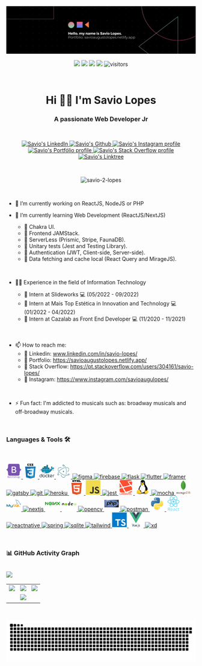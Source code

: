 <img src="https://github.com/savio-2-lopes/savio-2-lopes/blob/main/.github/workflows/banner.png?raw=true" alt="savio-2-lopes" />

<br>

<p align="center">
    <a href="https://github.com/savio-2-lopes/savio-2-lopes"><img src="https://img.shields.io/badge/status-updating-brightgreen.svg"></a>
    <a href="https://github.com/savio-2-lopes/savio-2-lopes/graphs/contributors"><img src="https://img.shields.io/github/contributors/savio-2-lopes/savio-2-lopes?color=blue"></a>
    <a href="https://github.com/savio-2-lopes"><img src="https://img.shields.io/github/stars/savio-2-lopes.svg?color=blue&logo=github"></a>
    <a href="https://github.com/savio-2-lopes/savio-2-lopes/network/members"><img src="https://img.shields.io/github/forks/savio-2-lopes/savio-2-lopes.svg?color=blue&logo=github"></a>
    <img src="https://visitor-badge.laobi.icu/badge?page_id=savio-2-lopes.savio-2-lopes" alt="visitors"/>
</p>

<br>

<h1 align="center">Hi 👏🏽 I'm Savio Lopes</h1>
<h3 align="center">A passionate Web Developer Jr</h3>

<br>

<p align="center">
  <a target="_blank" href="https://www.linkedin.com/in/savio-lopes">
    <img src="https://img.shields.io/badge/-Linkedin-6633cc?style=flat-square&logo=Linkedin&logoColor=3f72af&color=112d4e&link=https://www.linkedin.com/in/savio-lopes/" alt="Savio's LinkedIn" />
  </a>  
  <a target="_blank" href="https://github.com/savio-2-lopes/savio-2-lopes">
    <img src="https://img.shields.io/badge/-Github-6633cc?style=flat-square&logo=github&logoColor=3f72af&color=112d4e&link=https://www.github.com/savio-2-lopes/" alt="Savio's Github" />
  </a>  
  <a target="_blank" href="https://www.instagram.com/savioaugulopes">
    <img src="https://img.shields.io/badge/-Instagram-6633cc?style=flat-square&logo=instagram&color=112d4e&logoColor=3f72af&link=https://www.instagram.com/savioaugulopes" alt="Savio's Instagram profile" />
  </a>
  <a target="_blank" href="https://savioaugustolopes.netlify.app/">
    <img src="https://img.shields.io/badge/-Portfólio-6633cc?style=flat-square&logo=netlify&logoColor=3f72af&color=112d4e&link=https://savioaugustolopes.netlify.app/" alt="Savio's Portfólio profile" />
  </a>  
  <a target="_blank" href="https://pt.stackoverflow.com/users/304161/savio-lopes/">
    <img src="https://img.shields.io/badge/-Stack Overflow-6633cc?style=flat-square&logo=stackoverflow&logoColor=3f72af&color=112d4e&link=https://pt.stackoverflow.com/users/304161/savio-lopes" alt="Savio's Stack Overflow profile" />
  </a>
  <a target="_blank" href="https://savio-2-lopes.github.io/Linktree">
    <img src="https://img.shields.io/badge/-Links de Contato-6633cc?style=flat-square&logo=linktree&color=112d4e&logoColor=3f72af&link=https://savio-2-lopes.github.io/Linktree-App-Explorer-02" alt="Savio's Linktree" />
  </a>
</p>

<br>

<p align="center"> 
  <img src="https://github-profile-trophy.vercel.app/?username=savio-2-lopes&theme=tokyonight" alt="savio-2-lopes" />
</p>

<br>

- 🔭 I’m currently working on ReactJS, NodeJS or PHP
- 🌱 I’m currently learning Web Development (ReactJS/NextJS)

  - 🎯 Chakra UI.
  - 🎯 Frontend JAMStack.
  - 🎯 ServerLess (Prismic, Stripe, FaunaDB).
  - 🎯 Unitary tests (Jest and Testing Library).
  - 🎯 Authentication (JWT, Client-side, Server-side).
  - 🎯 Data fetching and cache local (React Query and MirageJS).

<br>

- 👨‍💻 Experience in the field of Information Technology

  - 🎯 Intern at Slideworks :computer: (05/2022 - 09/2022)
  - 🎯 Intern at Mais Top Estética in Innovation and Technology :computer: (01/2022 - 04/2022)
  - 🎯 Intern at Cazalab as Front End Developer :computer: (11/2020 - 11/2021)

<br>

- 📫 How to reach me:
  - 🎯 Linkedin: www.linkedin.com/in/savio-lopes/
  - 🎯 Portfolio: https://savioaugustolopes.netlify.app/
  - 🎯 Stack Overflow: https://pt.stackoverflow.com/users/304161/savio-lopes/
  - 🎯 Instagram: https://www.instagram.com/savioaugulopes/

<br>

- ⚡ Fun fact: I'm addicted to musicals such as: broadway musicals and off-broadway musicals.

<br>

### Languages & Tools 🛠

<br>

<p align="left"> <a href="https://getbootstrap.com" target="_blank" rel="noreferrer"> <img src="https://raw.githubusercontent.com/devicons/devicon/master/icons/bootstrap/bootstrap-plain-wordmark.svg" alt="bootstrap" width="40" height="40"/> </a> <a href="https://www.w3schools.com/css/" target="_blank" rel="noreferrer"> <img src="https://raw.githubusercontent.com/devicons/devicon/master/icons/css3/css3-original-wordmark.svg" alt="css3" width="40" height="40"/> </a> <a href="https://www.docker.com/" target="_blank" rel="noreferrer"> <img src="https://raw.githubusercontent.com/devicons/devicon/master/icons/docker/docker-original-wordmark.svg" alt="docker" width="40" height="40"/> </a> <a href="https://www.electronjs.org" target="_blank" rel="noreferrer"> <img src="https://raw.githubusercontent.com/devicons/devicon/master/icons/electron/electron-original.svg" alt="electron" width="40" height="40"/> </a> <a href="https://www.figma.com/" target="_blank" rel="noreferrer"> <img src="https://www.vectorlogo.zone/logos/figma/figma-icon.svg" alt="figma" width="40" height="40"/> </a> <a href="https://firebase.google.com/" target="_blank" rel="noreferrer"> <img src="https://www.vectorlogo.zone/logos/firebase/firebase-icon.svg" alt="firebase" width="40" height="40"/> </a> <a href="https://flask.palletsprojects.com/" target="_blank" rel="noreferrer"> <img src="https://www.vectorlogo.zone/logos/pocoo_flask/pocoo_flask-icon.svg" alt="flask" width="40" height="40"/> </a> <a href="https://flutter.dev" target="_blank" rel="noreferrer"> <img src="https://www.vectorlogo.zone/logos/flutterio/flutterio-icon.svg" alt="flutter" width="40" height="40"/> </a> <a href="https://www.framer.com/" target="_blank" rel="noreferrer"> <img src="https://www.vectorlogo.zone/logos/framer/framer-icon.svg" alt="framer" width="40" height="40"/> </a> <a href="https://www.gatsbyjs.com/" target="_blank" rel="noreferrer"> <img src="https://www.vectorlogo.zone/logos/gatsbyjs/gatsbyjs-icon.svg" alt="gatsby" width="40" height="40"/> </a> <a href="https://git-scm.com/" target="_blank" rel="noreferrer"> <img src="https://www.vectorlogo.zone/logos/git-scm/git-scm-icon.svg" alt="git" width="40" height="40"/> </a> <a href="https://heroku.com" target="_blank" rel="noreferrer"> <img src="https://www.vectorlogo.zone/logos/heroku/heroku-icon.svg" alt="heroku" width="40" height="40"/> </a> <a href="https://www.w3.org/html/" target="_blank" rel="noreferrer"> <img src="https://raw.githubusercontent.com/devicons/devicon/master/icons/html5/html5-original-wordmark.svg" alt="html5" width="40" height="40"/> </a> <a href="https://developer.mozilla.org/en-US/docs/Web/JavaScript" target="_blank" rel="noreferrer"> <img src="https://raw.githubusercontent.com/devicons/devicon/master/icons/javascript/javascript-original.svg" alt="javascript" width="40" height="40"/> </a> <a href="https://jestjs.io" target="_blank" rel="noreferrer"> <img src="https://www.vectorlogo.zone/logos/jestjsio/jestjsio-icon.svg" alt="jest" width="40" height="40"/> </a> <a href="https://laravel.com/" target="_blank" rel="noreferrer"> <img src="https://raw.githubusercontent.com/devicons/devicon/master/icons/laravel/laravel-plain-wordmark.svg" alt="laravel" width="40" height="40"/> </a> <a href="https://www.linux.org/" target="_blank" rel="noreferrer"> <img src="https://raw.githubusercontent.com/devicons/devicon/master/icons/linux/linux-original.svg" alt="linux" width="40" height="40"/> </a> <a href="https://mochajs.org" target="_blank" rel="noreferrer"> <img src="https://www.vectorlogo.zone/logos/mochajs/mochajs-icon.svg" alt="mocha" width="40" height="40"/> </a> <a href="https://www.mongodb.com/" target="_blank" rel="noreferrer"> <img src="https://raw.githubusercontent.com/devicons/devicon/master/icons/mongodb/mongodb-original-wordmark.svg" alt="mongodb" width="40" height="40"/> </a> <a href="https://www.mysql.com/" target="_blank" rel="noreferrer"> <img src="https://raw.githubusercontent.com/devicons/devicon/master/icons/mysql/mysql-original-wordmark.svg" alt="mysql" width="40" height="40"/> </a> <a href="https://nextjs.org/" target="_blank" rel="noreferrer"> <img src="https://cdn.worldvectorlogo.com/logos/nextjs-2.svg" alt="nextjs" width="40" height="40"/> </a> <a href="https://www.nginx.com" target="_blank" rel="noreferrer"> <img src="https://raw.githubusercontent.com/devicons/devicon/master/icons/nginx/nginx-original.svg" alt="nginx" width="40" height="40"/> </a> <a href="https://nodejs.org" target="_blank" rel="noreferrer"> <img src="https://raw.githubusercontent.com/devicons/devicon/master/icons/nodejs/nodejs-original-wordmark.svg" alt="nodejs" width="40" height="40"/> </a> <a href="https://opencv.org/" target="_blank" rel="noreferrer"> <img src="https://www.vectorlogo.zone/logos/opencv/opencv-icon.svg" alt="opencv" width="40" height="40"/> </a> <a href="https://www.php.net" target="_blank" rel="noreferrer"> <img src="https://raw.githubusercontent.com/devicons/devicon/master/icons/php/php-original.svg" alt="php" width="40" height="40"/> </a> <a href="https://postman.com" target="_blank" rel="noreferrer"> <img src="https://www.vectorlogo.zone/logos/getpostman/getpostman-icon.svg" alt="postman" width="40" height="40"/> </a> <a href="https://www.python.org" target="_blank" rel="noreferrer"> <img src="https://raw.githubusercontent.com/devicons/devicon/master/icons/python/python-original.svg" alt="python" width="40" height="40"/> </a> <a href="https://reactjs.org/" target="_blank" rel="noreferrer"> <img src="https://raw.githubusercontent.com/devicons/devicon/master/icons/react/react-original-wordmark.svg" alt="react" width="40" height="40"/> </a> <a href="https://reactnative.dev/" target="_blank" rel="noreferrer"> <img src="https://reactnative.dev/img/header_logo.svg" alt="reactnative" width="40" height="40"/> </a> <a href="https://spring.io/" target="_blank" rel="noreferrer"> <img src="https://www.vectorlogo.zone/logos/springio/springio-icon.svg" alt="spring" width="40" height="40"/> </a> <a href="https://www.sqlite.org/" target="_blank" rel="noreferrer"> <img src="https://www.vectorlogo.zone/logos/sqlite/sqlite-icon.svg" alt="sqlite" width="40" height="40"/> </a> <a href="https://tailwindcss.com/" target="_blank" rel="noreferrer"> <img src="https://www.vectorlogo.zone/logos/tailwindcss/tailwindcss-icon.svg" alt="tailwind" width="40" height="40"/> </a> <a href="https://www.typescriptlang.org/" target="_blank" rel="noreferrer"> <img src="https://raw.githubusercontent.com/devicons/devicon/master/icons/typescript/typescript-original.svg" alt="typescript" width="40" height="40"/> </a> <a href="https://vuejs.org/" target="_blank" rel="noreferrer"> <img src="https://raw.githubusercontent.com/devicons/devicon/master/icons/vuejs/vuejs-original-wordmark.svg" alt="vuejs" width="40" height="40"/> </a> <a href="https://www.adobe.com/products/xd.html" target="_blank" rel="noreferrer"> <img src="https://cdn.worldvectorlogo.com/logos/adobe-xd.svg" alt="xd" width="40" height="40"/> </a> </p>

<br>

### 📊 GitHub Activity Graph

<br>

<img src="https://activity-graph.herokuapp.com/graph?username=savio-2-lopes&area_color=f61e4e&bg_color=0d1117&line=f61e4e&point=e4e87b&theme=tokyonight&hide_border=true&area=true" />
  
<br>

<table>
    <tr align="center">
        <td>
        <a href="https://github.com/savio-2-lopes"><img src="https://github-readme-stats.vercel.app/api?username=savio-2-lopes&show_icons=true&theme=tokyonight&include_all_commits=true&count_private=true"/>
        </a>
        </td>
        <td>
        <a href="https://github.com/savio-2-lopes"><img src="https://github-readme-stats.vercel.app/api/top-langs/?username=savio-2-lopes&theme=tokyonight&layout=compact" />
        </a>
        </td>
        <td>        
        <a href="https://github.com/savio-2-lopes">
        <img src="https://github-readme-streak-stats.herokuapp.com/?user=savio-2-lopes&theme=tokyonight" />
        </a>
        </td>
    </tr>
    <tr align="center">
        <td colspan="3">
<img src="https://github-readme-stats.vercel.app/api/wakatime?username=savio2lopes&theme=tokyonight&layout=compact" />
        </td>
    </tr>
</table>

<br>

<p align="center">
  <img src="https://github.com/savio-2-lopes/savio-2-lopes/blob/output/github-user-contribution.svg" />
</p>
